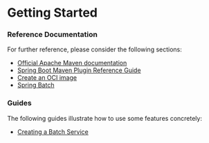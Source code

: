 # Getting Started

### Reference Documentation
For further reference, please consider the following sections:

* [Official Apache Maven documentation](https://maven.apache.org/guides/index.html)
* [Spring Boot Maven Plugin Reference Guide](https://docs.spring.io/spring-boot/docs/2.6.4/maven-plugin/reference/html/)
* [Create an OCI image](https://docs.spring.io/spring-boot/docs/2.6.4/maven-plugin/reference/html/#build-image)
* [Spring Batch](https://docs.spring.io/spring-boot/docs/2.6.4/reference/htmlsingle/#howto-batch-applications)

### Guides
The following guides illustrate how to use some features concretely:

* [Creating a Batch Service](https://spring.io/guides/gs/batch-processing/)

